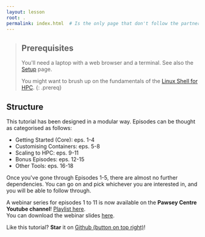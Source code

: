 ```yaml
---
layout: lesson
root: .
permalink: index.html  # Is the only page that don't follow the partner /:path/index.html
---
```



> ## Prerequisites
>
> You'll need a laptop with a web browser and a terminal. See also the [Setup](./setup.html) page.
> 
> You might want to brush up on the fundamentals of the [Linux Shell for HPC](https://pawseysc.github.io/shell-hpc/).
{: .prereq}


## Structure

This tutorial has been designed in a modular way.  Episodes can be thought as categorised as follows:
* Getting Started (Core): eps. 1-4 <!--\[ watch [webinar 1](https://www.youtube.com/watch?v=InvDom3dec8) \]-->
* Customising Containers: eps. 5-8 <!--\[ watch [webinar 2](https://www.youtube.com/watch?v=-e4nVO1vWrw) \]-->
* Scaling to HPC: eps. 9-11 <!--\[ watch [webinar 3](https://www.youtube.com/watch?v=RYnWTFJdZ-Y) \]-->
* Bonus Episodes: eps. 12-15
* Other Tools: eps. 16-18

Once you've gone through Episodes 1-5, there are almost no further dependencies.  You can go on and pick whichever you are interested in, and you will be able to follow through.

A webinar series for episodes 1 to 11 is now available on the **Pawsey Centre Youtube channel**! [Playlist here](https://www.youtube.com/playlist?list=PLmu61dgAX-abfDjX1gugQh60AJRIpDrVz).  
You can download the webinar slides [here](https://support.pawsey.org.au/documentation/download/attachments/2162899/Containers%20on%20HPC%20and%20Cloud%20with%20Singularity.pdf?api=v2).

Like this tutorial?  **Star** it on [Github (button on top right)](https://github.com/pawseySC/singularity-containers)!
